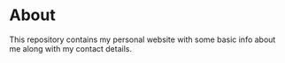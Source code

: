 # About
This repository contains my personal website with some basic info about me along with my contact details.